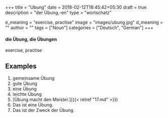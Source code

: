 +++
title = "Ubung"
date = 2018-02-12T18:45:42+05:30
draft = true
description = "der Übung,-en"
type = "wortschatz"

e_meaning = "exercise, practise"
image = "images/ubung.jpg"
d_meaning = ""
author = ""
tags = ["Noun"]
categories = ["Deutsch", "German"]
+++

#### die Übung, die Übungen

exercise, practise

## Examples
1. gemeinsame Übung
2. gute Übung
3. eine Übung
4. leichte Übung
5. [Übung macht den Meister.]({{< relref "17.md" >}})
6. Das ist eine Übung.
7. Das ist der Zweck der Übung.
